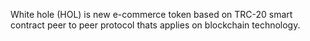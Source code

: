  White hole (HOL) is new e-commerce token based on TRC-20 smart contract peer to peer protocol thats applies on blockchain technology.
